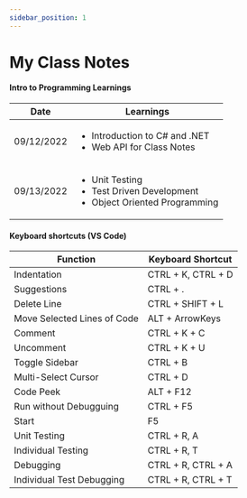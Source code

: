 ```yaml
---
sidebar_position: 1
---
```


# My Class Notes

#### Intro to Programming Learnings

| Date | Learnings |
| -------- | --------|
| 09/12/2022 | <ul><li>Introduction to C# and .NET</li><li>Web API for Class Notes</li></ul> |
| 09/13/2022 | <ul><li>Unit Testing</li><li>Test Driven Development</li><li>Object Oriented Programming</li></ul> |

#### Keyboard shortcuts (VS Code)

| Function | Keyboard Shortcut |
| -------- | --------|
| Indentation | CTRL + K, CTRL + D |
| Suggestions | CTRL + .|
| Delete Line | CTRL + SHIFT + L |
| Move Selected Lines of Code | ALT + ArrowKeys |
| Comment | CTRL + K + C |
| Uncomment | CTRL + K + U |
| Toggle Sidebar | CTRL + B |
| Multi-Select Cursor | CTRL + D |
| Code Peek | ALT + F12 |
| Run without Debugguing | CTRL + F5 |
| Start | F5 |
| Unit Testing | CTRL + R, A |
| Individual Testing | CTRL + R, T |
| Debugging | CTRL + R, CTRL + A |
| Individual Test Debugging | CTRL + R, CTRL + T |  


